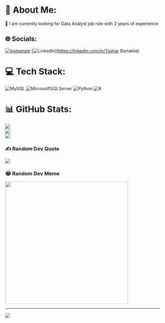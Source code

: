# 💫 About Me:
🔭 I am currently looking for Data Analyst job role with 2 years of experience


## 🌐 Socials:
[![Instagram](https://img.shields.io/badge/Instagram-%23E4405F.svg?logo=Instagram&logoColor=white)](https://instagram.com/tusharbartakke) [![LinkedIn](https://img.shields.io/badge/LinkedIn-%230077B5.svg?logo=linkedin&logoColor=white)](https://linkedin.com/in/Tushar Bartakke) 

# 💻 Tech Stack:
![MySQL](https://img.shields.io/badge/mysql-%2300000f.svg?style=for-the-badge&logo=mysql&logoColor=white) ![MicrosoftSQLServer](https://img.shields.io/badge/Microsoft%20SQL%20Server-CC2927?style=for-the-badge&logo=microsoft%20sql%20server&logoColor=white) ![Python](https://img.shields.io/badge/python-3670A0?style=for-the-badge&logo=python&logoColor=ffdd54) ![R](https://img.shields.io/badge/r-%23276DC3.svg?style=for-the-badge&logo=r&logoColor=white)
# 📊 GitHub Stats:
![](https://github-readme-stats.vercel.app/api?username=tusharbartakke&theme=dark&hide_border=false&include_all_commits=false&count_private=false)<br/>
![](https://github-readme-streak-stats.herokuapp.com/?user=tusharbartakke&theme=dark&hide_border=false)<br/>
![](https://github-readme-stats.vercel.app/api/top-langs/?username=tusharbartakke&theme=dark&hide_border=false&include_all_commits=false&count_private=false&layout=compact)

### ✍️ Random Dev Quote
![](https://quotes-github-readme.vercel.app/api?type=horizontal&theme=radical)


### 😂 Random Dev Meme
<img src='https://randommeme-five.vercel.app/' style="height: 400px;"/>

---
[![](https://visitcount.itsvg.in/api?id=tusharbartakke&icon=0&color=0)](https://visitcount.itsvg.in)

<!-- Proudly created with GPRM ( https://gprm.itsvg.in ) -->
